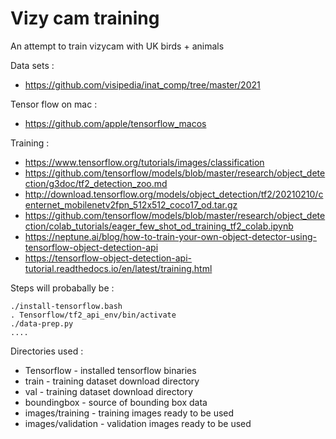 # Vizy cam training

An attempt to train vizycam with UK birds + animals

Data sets :

* https://github.com/visipedia/inat_comp/tree/master/2021

Tensor flow on mac :

* https://github.com/apple/tensorflow_macos

Training :

* https://www.tensorflow.org/tutorials/images/classification
* https://github.com/tensorflow/models/blob/master/research/object_detection/g3doc/tf2_detection_zoo.md
* http://download.tensorflow.org/models/object_detection/tf2/20210210/centernet_mobilenetv2fpn_512x512_coco17_od.tar.gz
* https://github.com/tensorflow/models/blob/master/research/object_detection/colab_tutorials/eager_few_shot_od_training_tf2_colab.ipynb
* https://neptune.ai/blog/how-to-train-your-own-object-detector-using-tensorflow-object-detection-api
* https://tensorflow-object-detection-api-tutorial.readthedocs.io/en/latest/training.html

Steps will probabally be :

    ./install-tensorflow.bash
    . Tensorflow/tf2_api_env/bin/activate
    ./data-prep.py
    ....

Directories used :

* Tensorflow - installed tensorflow binaries
* train - training dataset download directory
* val - training dataset download directory
* boundingbox - source of bounding box data
* images/training - training images ready to be used
* images/validation - validation images ready to be used

